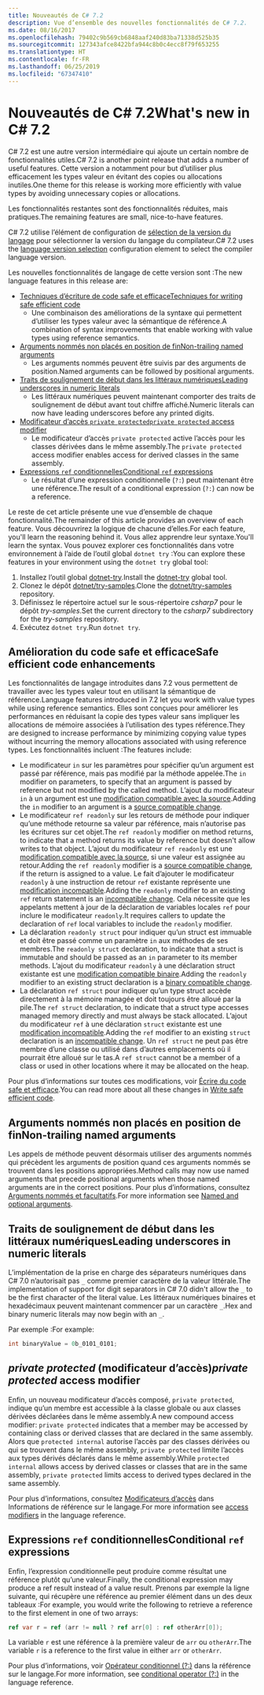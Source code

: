 ```yaml
---
title: Nouveautés de C# 7.2
description: Vue d’ensemble des nouvelles fonctionnalités de C# 7.2.
ms.date: 08/16/2017
ms.openlocfilehash: 79402c9b569cb6848aaf240d83ba71338d525b35
ms.sourcegitcommit: 127343afce8422bfa944c8b0c4ecc8f79f653255
ms.translationtype: HT
ms.contentlocale: fr-FR
ms.lasthandoff: 06/25/2019
ms.locfileid: "67347410"
---
```

# <a name="whats-new-in-c-72"></a><span data-ttu-id="407cd-103">Nouveautés de C# 7.2</span><span class="sxs-lookup"><span data-stu-id="407cd-103">What's new in C# 7.2</span></span>

<span data-ttu-id="407cd-104">C# 7.2 est une autre version intermédiaire qui ajoute un certain nombre de fonctionnalités utiles.</span><span class="sxs-lookup"><span data-stu-id="407cd-104">C# 7.2 is another point release that adds a number of useful features.</span></span>
<span data-ttu-id="407cd-105">Cette version a notamment pour but d’utiliser plus efficacement les types valeur en évitant des copies ou allocations inutiles.</span><span class="sxs-lookup"><span data-stu-id="407cd-105">One theme for this release is working more efficiently with value types by avoiding unnecessary copies or allocations.</span></span>

<span data-ttu-id="407cd-106">Les fonctionnalités restantes sont des fonctionnalités réduites, mais pratiques.</span><span class="sxs-lookup"><span data-stu-id="407cd-106">The remaining features are small, nice-to-have features.</span></span>

<span data-ttu-id="407cd-107">C# 7.2 utilise l’élément de configuration de [sélection de la version du langage](../language-reference/configure-language-version.md) pour sélectionner la version du langage du compilateur.</span><span class="sxs-lookup"><span data-stu-id="407cd-107">C# 7.2 uses the [language version selection](../language-reference/configure-language-version.md) configuration element to select the compiler language version.</span></span>

<span data-ttu-id="407cd-108">Les nouvelles fonctionnalités de langage de cette version sont :</span><span class="sxs-lookup"><span data-stu-id="407cd-108">The new language features in this release are:</span></span>

* [<span data-ttu-id="407cd-109">Techniques d’écriture de code safe et efficace</span><span class="sxs-lookup"><span data-stu-id="407cd-109">Techniques for writing safe efficient code</span></span>](#safe-efficient-code-enhancements)
  - <span data-ttu-id="407cd-110">Une combinaison des améliorations de la syntaxe qui permettent d’utiliser les types valeur avec la sémantique de référence.</span><span class="sxs-lookup"><span data-stu-id="407cd-110">A combination of syntax improvements that enable working with value types using reference semantics.</span></span>
* [<span data-ttu-id="407cd-111">Arguments nommés non placés en position de fin</span><span class="sxs-lookup"><span data-stu-id="407cd-111">Non-trailing named arguments</span></span>](#non-trailing-named-arguments)
  - <span data-ttu-id="407cd-112">Les arguments nommés peuvent être suivis par des arguments de position.</span><span class="sxs-lookup"><span data-stu-id="407cd-112">Named arguments can be followed by positional arguments.</span></span>
* [<span data-ttu-id="407cd-113">Traits de soulignement de début dans les littéraux numériques</span><span class="sxs-lookup"><span data-stu-id="407cd-113">Leading underscores in numeric literals</span></span>](#leading-underscores-in-numeric-literals)
  - <span data-ttu-id="407cd-114">Les littéraux numériques peuvent maintenant comporter des traits de soulignement de début avant tout chiffre affiché.</span><span class="sxs-lookup"><span data-stu-id="407cd-114">Numeric literals can now have leading underscores before any printed digits.</span></span>
* [<span data-ttu-id="407cd-115">Modificateur d’accès `private protected`</span><span class="sxs-lookup"><span data-stu-id="407cd-115">`private protected` access modifier</span></span>](#private-protected-access-modifier)
  - <span data-ttu-id="407cd-116">Le modificateur d’accès `private protected` active l’accès pour les classes dérivées dans le même assembly.</span><span class="sxs-lookup"><span data-stu-id="407cd-116">The `private protected` access modifier enables access for derived classes in the same assembly.</span></span>
* [<span data-ttu-id="407cd-117">Expressions `ref` conditionnelles</span><span class="sxs-lookup"><span data-stu-id="407cd-117">Conditional `ref` expressions</span></span>](#conditional-ref-expressions)
  - <span data-ttu-id="407cd-118">Le résultat d’une expression conditionnelle (`?:`) peut maintenant être une référence.</span><span class="sxs-lookup"><span data-stu-id="407cd-118">The result of a conditional expression (`?:`) can now be a reference.</span></span>

<span data-ttu-id="407cd-119">Le reste de cet article présente une vue d’ensemble de chaque fonctionnalité.</span><span class="sxs-lookup"><span data-stu-id="407cd-119">The remainder of this article provides an overview of each feature.</span></span> <span data-ttu-id="407cd-120">Vous découvrirez la logique de chacune d’elles.</span><span class="sxs-lookup"><span data-stu-id="407cd-120">For each feature, you'll learn the reasoning behind it.</span></span> <span data-ttu-id="407cd-121">Vous allez apprendre leur syntaxe.</span><span class="sxs-lookup"><span data-stu-id="407cd-121">You'll learn the syntax.</span></span> <span data-ttu-id="407cd-122">Vous pouvez explorer ces fonctionnalités dans votre environnement à l’aide de l’outil global `dotnet try` :</span><span class="sxs-lookup"><span data-stu-id="407cd-122">You can explore these features in your environment using the `dotnet try` global tool:</span></span>

1. <span data-ttu-id="407cd-123">Installez l’outil global [dotnet-try](https://github.com/dotnet/try/blob/master/README.md#setup).</span><span class="sxs-lookup"><span data-stu-id="407cd-123">Install the [dotnet-try](https://github.com/dotnet/try/blob/master/README.md#setup) global tool.</span></span>
1. <span data-ttu-id="407cd-124">Clonez le dépôt [dotnet/try-samples](https://github.com/dotnet/try-samples).</span><span class="sxs-lookup"><span data-stu-id="407cd-124">Clone the [dotnet/try-samples](https://github.com/dotnet/try-samples) repository.</span></span>
1. <span data-ttu-id="407cd-125">Définissez le répertoire actuel sur le sous-répertoire *csharp7* pour le dépôt *try-samples*.</span><span class="sxs-lookup"><span data-stu-id="407cd-125">Set the current directory to the *csharp7* subdirectory for the *try-samples* repository.</span></span>
1. <span data-ttu-id="407cd-126">Exécutez `dotnet try`.</span><span class="sxs-lookup"><span data-stu-id="407cd-126">Run `dotnet try`.</span></span>

## <a name="safe-efficient-code-enhancements"></a><span data-ttu-id="407cd-127">Amélioration du code safe et efficace</span><span class="sxs-lookup"><span data-stu-id="407cd-127">Safe efficient code enhancements</span></span>

<span data-ttu-id="407cd-128">Les fonctionnalités de langage introduites dans 7.2 vous permettent de travailler avec les types valeur tout en utilisant la sémantique de référence.</span><span class="sxs-lookup"><span data-stu-id="407cd-128">Language features introduced in 7.2 let you work with value types while using reference semantics.</span></span> <span data-ttu-id="407cd-129">Elles sont conçues pour améliorer les performances en réduisant la copie des types valeur sans impliquer les allocations de mémoire associées à l’utilisation des types référence.</span><span class="sxs-lookup"><span data-stu-id="407cd-129">They are designed to increase performance by minimizing copying value types without incurring the memory allocations associated with using reference types.</span></span> <span data-ttu-id="407cd-130">Les fonctionnalités incluent :</span><span class="sxs-lookup"><span data-stu-id="407cd-130">The features include:</span></span>

- <span data-ttu-id="407cd-131">Le modificateur `in` sur les paramètres pour spécifier qu’un argument est passé par référence, mais pas modifié par la méthode appelée.</span><span class="sxs-lookup"><span data-stu-id="407cd-131">The `in` modifier on parameters, to specify that an argument is passed by reference but not modified by the called method.</span></span> <span data-ttu-id="407cd-132">L’ajout du modificateur `in` à un argument est une [modification compatible avec la source](version-update-considerations.md#source-compatible-changes).</span><span class="sxs-lookup"><span data-stu-id="407cd-132">Adding the `in` modifier to an argument is a [source compatible change](version-update-considerations.md#source-compatible-changes).</span></span>
- <span data-ttu-id="407cd-133">Le modificateur `ref readonly` sur les retours de méthode pour indiquer qu’une méthode retourne sa valeur par référence, mais n’autorise pas les écritures sur cet objet.</span><span class="sxs-lookup"><span data-stu-id="407cd-133">The `ref readonly` modifier on method returns, to indicate that a method returns its value by reference but doesn't allow writes to that object.</span></span> <span data-ttu-id="407cd-134">L’ajout du modificateur `ref readonly` est une [modification compatible avec la source](version-update-considerations.md#source-compatible-changes), si une valeur est assignée au retour.</span><span class="sxs-lookup"><span data-stu-id="407cd-134">Adding the `ref readonly` modifier is a [source compatible change](version-update-considerations.md#source-compatible-changes), if the return is assigned to a value.</span></span> <span data-ttu-id="407cd-135">Le fait d’ajouter le modificateur `readonly` à une instruction de retour `ref` existante représente une [modification incompatible](version-update-considerations.md#incompatible-changes).</span><span class="sxs-lookup"><span data-stu-id="407cd-135">Adding the `readonly` modifier to an existing `ref` return statement is an [incompatible change](version-update-considerations.md#incompatible-changes).</span></span> <span data-ttu-id="407cd-136">Cela nécessite que les appelants mettent à jour de la déclaration de variables locales `ref` pour inclure le modificateur `readonly`.</span><span class="sxs-lookup"><span data-stu-id="407cd-136">It requires callers to update the declaration of `ref` local variables to include the `readonly` modifier.</span></span>
- <span data-ttu-id="407cd-137">La déclaration `readonly struct` pour indiquer qu’un struct est immuable et doit être passé comme un paramètre `in` aux méthodes de ses membres.</span><span class="sxs-lookup"><span data-stu-id="407cd-137">The `readonly struct` declaration, to indicate that a struct is immutable and should be passed as an `in` parameter to its member methods.</span></span> <span data-ttu-id="407cd-138">L’ajout du modificateur `readonly` à une déclaration struct existante est une [modification compatible binaire](version-update-considerations.md#binary-compatible-changes).</span><span class="sxs-lookup"><span data-stu-id="407cd-138">Adding the `readonly` modifier to an existing struct declaration is a [binary compatible change](version-update-considerations.md#binary-compatible-changes).</span></span>
- <span data-ttu-id="407cd-139">La déclaration `ref struct` pour indiquer qu’un type struct accède directement à la mémoire managée et doit toujours être alloué par la pile.</span><span class="sxs-lookup"><span data-stu-id="407cd-139">The `ref struct` declaration, to indicate that a struct type accesses managed memory directly and must always be stack allocated.</span></span> <span data-ttu-id="407cd-140">L’ajout du modificateur `ref` à une déclaration `struct` existante est une [modification incompatible](version-update-considerations.md#incompatible-changes).</span><span class="sxs-lookup"><span data-stu-id="407cd-140">Adding the `ref` modifier to an existing `struct` declaration is an [incompatible change](version-update-considerations.md#incompatible-changes).</span></span> <span data-ttu-id="407cd-141">Un `ref struct` ne peut pas être membre d’une classe ou utilisé dans d’autres emplacements où il pourrait être alloué sur le tas.</span><span class="sxs-lookup"><span data-stu-id="407cd-141">A `ref struct` cannot be a member of a class or used in other locations where it may be allocated on the heap.</span></span>

<span data-ttu-id="407cd-142">Pour plus d’informations sur toutes ces modifications, voir [Écrire du code safe et efficace](../write-safe-efficient-code.md).</span><span class="sxs-lookup"><span data-stu-id="407cd-142">You can read more about all these changes in [Write safe efficient code](../write-safe-efficient-code.md).</span></span>

## <a name="non-trailing-named-arguments"></a><span data-ttu-id="407cd-143">Arguments nommés non placés en position de fin</span><span class="sxs-lookup"><span data-stu-id="407cd-143">Non-trailing named arguments</span></span>

<span data-ttu-id="407cd-144">Les appels de méthode peuvent désormais utiliser des arguments nommés qui précèdent les arguments de position quand ces arguments nommés se trouvent dans les positions appropriées.</span><span class="sxs-lookup"><span data-stu-id="407cd-144">Method calls may now use named arguments that precede positional arguments when those named arguments are in the correct positions.</span></span> <span data-ttu-id="407cd-145">Pour plus d’informations, consultez [Arguments nommés et facultatifs](../programming-guide/classes-and-structs/named-and-optional-arguments.md).</span><span class="sxs-lookup"><span data-stu-id="407cd-145">For more information see [Named and optional arguments](../programming-guide/classes-and-structs/named-and-optional-arguments.md).</span></span>

## <a name="leading-underscores-in-numeric-literals"></a><span data-ttu-id="407cd-146">Traits de soulignement de début dans les littéraux numériques</span><span class="sxs-lookup"><span data-stu-id="407cd-146">Leading underscores in numeric literals</span></span>

<span data-ttu-id="407cd-147">L’implémentation de la prise en charge des séparateurs numériques dans C# 7.0 n’autorisait pas `_` comme premier caractère de la valeur littérale.</span><span class="sxs-lookup"><span data-stu-id="407cd-147">The implementation of support for digit separators in C# 7.0 didn't allow the `_` to be the first character of the literal value.</span></span> <span data-ttu-id="407cd-148">Les littéraux numériques binaires et hexadécimaux peuvent maintenant commencer par un caractère `_`.</span><span class="sxs-lookup"><span data-stu-id="407cd-148">Hex and binary numeric literals may now begin with an `_`.</span></span>

<span data-ttu-id="407cd-149">Par exemple :</span><span class="sxs-lookup"><span data-stu-id="407cd-149">For example:</span></span>

```csharp
int binaryValue = 0b_0101_0101;
```

## <a name="private-protected-access-modifier"></a><span data-ttu-id="407cd-150">_private protected_ (modificateur d’accès)</span><span class="sxs-lookup"><span data-stu-id="407cd-150">_private protected_ access modifier</span></span>

<span data-ttu-id="407cd-151">Enfin, un nouveau modificateur d’accès composé, `private protected`, indique qu’un membre est accessible à la classe globale ou aux classes dérivées déclarées dans le même assembly.</span><span class="sxs-lookup"><span data-stu-id="407cd-151">A new compound access modifier: `private protected` indicates that a member may be accessed by containing class or derived classes that are declared in the same assembly.</span></span> <span data-ttu-id="407cd-152">Alors que `protected internal` autorise l’accès par des classes dérivées ou qui se trouvent dans le même assembly, `private protected` limite l’accès aux types dérivés déclarés dans le même assembly.</span><span class="sxs-lookup"><span data-stu-id="407cd-152">While `protected internal` allows access by derived classes or classes that are in the same assembly, `private protected` limits access to derived types declared in the same assembly.</span></span>

<span data-ttu-id="407cd-153">Pour plus d’informations, consultez [Modificateurs d’accès](../language-reference/keywords/access-modifiers.md) dans Informations de référence sur le langage.</span><span class="sxs-lookup"><span data-stu-id="407cd-153">For more information see [access modifiers](../language-reference/keywords/access-modifiers.md) in the language reference.</span></span>

## <a name="conditional-ref-expressions"></a><span data-ttu-id="407cd-154">Expressions `ref` conditionnelles</span><span class="sxs-lookup"><span data-stu-id="407cd-154">Conditional `ref` expressions</span></span>

<span data-ttu-id="407cd-155">Enfin, l’expression conditionnelle peut produire comme résultat une référence plutôt qu’une valeur.</span><span class="sxs-lookup"><span data-stu-id="407cd-155">Finally, the conditional expression may produce a ref result instead of a value result.</span></span> <span data-ttu-id="407cd-156">Prenons par exemple la ligne suivante, qui récupère une référence au premier élément dans un des deux tableaux :</span><span class="sxs-lookup"><span data-stu-id="407cd-156">For example, you would write the following to retrieve a reference to the first element in one of two arrays:</span></span>

```csharp
ref var r = ref (arr != null ? ref arr[0] : ref otherArr[0]);
```

<span data-ttu-id="407cd-157">La variable `r` est une référence à la première valeur de `arr` ou `otherArr`.</span><span class="sxs-lookup"><span data-stu-id="407cd-157">The variable `r` is a reference to the first value in either `arr` or `otherArr`.</span></span>

<span data-ttu-id="407cd-158">Pour plus d’informations, voir [Opérateur conditionnel (?:)](../language-reference/operators/conditional-operator.md) dans la référence sur le langage.</span><span class="sxs-lookup"><span data-stu-id="407cd-158">For more information, see [conditional operator (?:)](../language-reference/operators/conditional-operator.md) in the language reference.</span></span>
